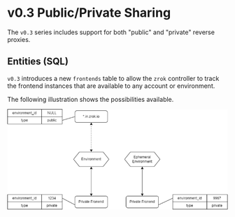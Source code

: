 # v0.3 Public/Private Sharing

The `v0.3` series includes support for both "public" and "private" reverse proxies.

## Entities (SQL)

`v0.3` introduces a new `frontends` table to allow the `zrok` controller to track the frontend instances that are available to any account or environment.

The following illustration shows the possibilities available.

![v0.3 Frontend Selection](images/zrok_frontends_v0.3.png)